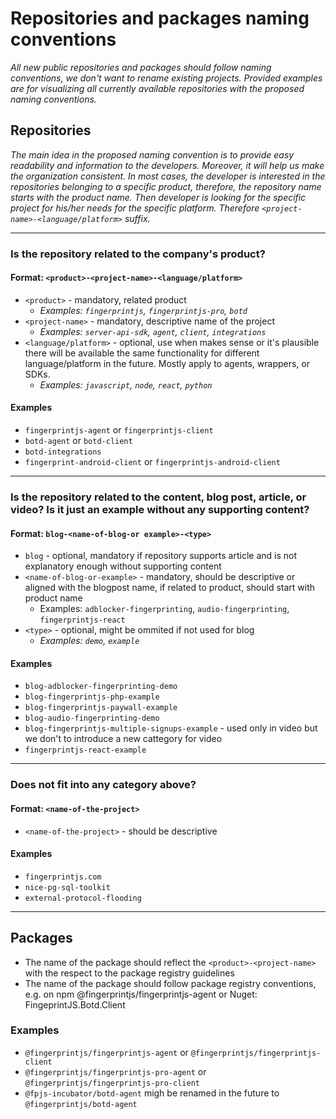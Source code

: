 # Repositories and packages naming conventions

*All new public repositories and packages should follow naming conventions, we don't want to rename existing projects. Provided examples are for visualizing all currently available repositories with the proposed naming conventions.*

## Repositories

*The main idea in the proposed naming convention is to provide easy readability and information to the developers. Moreover, it will help us make the organization consistent. In most cases, the developer is interested in the repositories belonging to a specific product, therefore, the repository name starts with the product name. Then developer is looking for the specific project for his/her needs for the specific platform. Therefore `<project-name>-<language/platform>` suffix.*

---

### Is the repository related to the company's product?

#### Format: `<product>-<project-name>-<language/platform>`

- `<product>` - mandatory, related product
  - *Examples: `fingerprintjs`, `fingerprintjs-pro`, `botd`*
- `<project-name>` - mandatory, descriptive name of the project
  - *Examples: `server-api-sdk`, `agent`, `client`, `integrations`*
- `<language/platform>` - optional, use when makes sense or it's plausible there will be available the same functionality for different language/platform in the future. Mostly apply to agents, wrappers, or SDKs.
  - *Examples: `javascript`, `node`, `react`, `python`*

#### Examples

- `fingerprintjs-agent` or `fingerprintjs-client`
- `botd-agent` or `botd-client`
- `botd-integrations`
- `fingerprint-android-client` or `fingerprintjs-android-client`
---

### Is the repository related to the content, blog post, article, or video? Is it just an example without any supporting content?

#### Format: `blog-<name-of-blog-or example>-<type>`

- `blog` - optional, mandatory if repository supports article and is not explanatory enough without supporting content
- `<name-of-blog-or-example>` - mandatory, should be descriptive or aligned with the blogpost name, if related to product, should start with product name
  - Examples: `adblocker-fingerprinting`, `audio-fingerprinting`, `fingerprintjs-react`
- `<type>` - optional, might be ommited if not used for blog
  - *Examples:  `demo`, `example`*

#### Examples

- `blog-adblocker-fingerprinting-demo`
- `blog-fingerprintjs-php-example`
- `blog-fingerprintjs-paywall-example`
- `blog-audio-fingerprinting-demo`
- `blog-fingerprintjs-multiple-signups-example` - used only in video but we don't to introduce a new cattegory for video
- `fingerprintjs-react-example`
---

### Does not fit into any category above?

#### Format: `<name-of-the-project>`

- `<name-of-the-project>` - should be descriptive

#### Examples

- `fingerprintjs.com`
- `nice-pg-sql-toolkit`
- `external-protocol-flooding`

---

## Packages

- The name of the package should reflect the `<product>-<project-name>` with the respect to the package registry guidelines
- The name of the package should follow package registry conventions, e.g. on npm @fingerprintjs/fingerprintjs-agent or Nuget: FingeprintJS.Botd.Client

### Examples

- `@fingerprintjs/fingerprintjs-agent` or `@fingerprintjs/fingerprintjs-client`
- `@fingerprintjs/fingerprintjs-pro-agent` or `@fingerprintjs/fingerprintjs-pro-client`
- `@fpjs-incubator/botd-agent` migh be renamed in the future to `@fingerprintjs/botd-agent`
